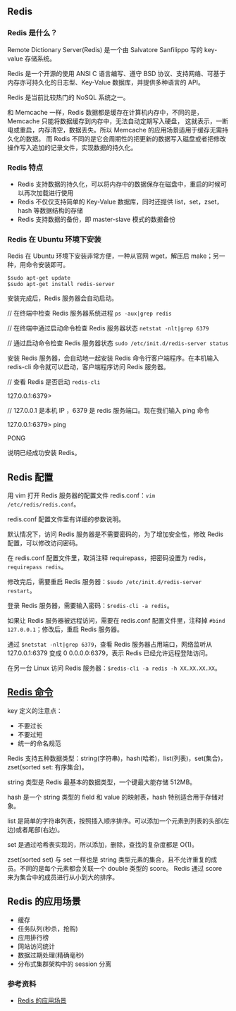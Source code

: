 ## Redis

### Redis 是什么？

Remote Dictionary Server(Redis) 是一个由 Salvatore Sanfilippo 写的 key-value 存储系统。

Redis 是一个开源的使用 ANSI C 语言编写、遵守 BSD 协议、支持网络、可基于内存亦可持久化的日志型、Key-Value 数据库，并提供多种语言的 API。

Redis 是当前比较热门的 NoSQL 系统之一。

和 Memcache 一样，Redis 数据都是缓存在计算机内存中，不同的是，Memcache 只能将数据缓存到内存中，无法自动定期写入硬盘，
这就表示，一断电或重启，内存清空，数据丢失。所以 Memcache 的应用场景适用于缓存无需持久化的数据。
而 Redis 不同的是它会周期性的把更新的数据写入磁盘或者把修改操作写入追加的记录文件，实现数据的持久化。

### Redis 特点

* Redis 支持数据的持久化，可以将内存中的数据保存在磁盘中，重启的时候可以再次加载进行使用
* Redis 不仅仅支持简单的 Key-Value 数据库，同时还提供 list，set，zset，hash 等数据结构的存储
* Redis 支持数据的备份，即 master-slave 模式的数据备份

### Redis 在 Ubuntu 环境下安装

Redis 在 Ubuntu 环境下安装非常方便，一种从官网 wget，解压后 make；另一种，用命令安装即可。

```shell
$sudo apt-get update
$sudo apt-get install redis-server
```

安装完成后，Redis 服务器会自动启动。

// 在终端中检查 Redis 服务器系统进程
`ps -aux|grep redis`

// 在终端中通过启动命令检查 Redis 服务器状态
`netstat -nlt|grep 6379`

// 通过启动命令检查 Redis 服务器状态
`sudo /etc/init.d/redis-server status`

安装 Redis 服务器，会自动地一起安装 Redis 命令行客户端程序。在本机输入 redis-cli 命令就可以启动，客户端程序访问 Redis 服务器。

// 查看 Redis 是否启动
`redis-cli`

127.0.0.1:6379>

// 127.0.0.1 是本机 IP ，6379 是 redis 服务端口。现在我们输入 ping 命令

127.0.0.1:6379> ping

PONG

说明已经成功安装 Redis。

## Redis 配置

用 vim 打开 Redis 服务器的配置文件 redis.conf：`vim /etc/redis/redis.conf`。

redis.conf 配置文件里有详细的参数说明。

默认情况下，访问 Redis 服务器是不需要密码的，为了增加安全性，修改 Redis 配置，可以修改访问密码。

在 redis.conf 配置文件里，取消注释 requirepass，把密码设置为 redis，`requirepass redis`。

修改完后，需要重启 Redis 服务器：`$sudo /etc/init.d/redis-server restart`。

登录 Redis 服务器，需要输入密码：`$redis-cli -a redis`。

如果让 Redis 服务器被远程访问，需要在 redis.conf 配置文件里，注释掉 `#bind 127.0.0.1`；修改后，重启 Redis 服务器。

通过 `$netstat -nlt|grep 6379`，查看 Redis 服务器占用端口，网络监听从 127.0.0.1:6379 变成 0 0.0.0.0:6379，表示 Redis 已经允许远程登陆访问。

在另一台 Linux 访问 Redis 服务器：`$redis-cli -a redis -h XX.XX.XX.XX`。

## [Redis 命令](https://github.com/steveLauwh/Database/blob/master/Redis/Redis%20%E5%91%BD%E4%BB%A4.md)

key 定义的注意点：

* 不要过长
* 不要过短
* 统一的命名规范

Redis 支持五种数据类型：string(字符串)，hash(哈希)，list(列表)，set(集合)，zset(sorted set: 有序集合)。

string 类型是 Redis 最基本的数据类型，一个键最大能存储 512MB。

hash 是一个 string 类型的 field 和 value 的映射表，hash 特别适合用于存储对象。

list 是简单的字符串列表，按照插入顺序排序。可以添加一个元素到列表的头部(左边)或者尾部(右边)。

set 是通过哈希表实现的，所以添加，删除，查找的复杂度都是 O(1)。

zset(sorted set) 与 set 一样也是 string 类型元素的集合，且不允许重复的成员。不同的是每个元素都会关联一个 double 类型的 score。
Redis 通过 score 来为集合中的成员进行从小到大的排序。

## Redis 的应用场景

* 缓存
* 任务队列(秒杀，抢购)
* 应用排行榜
* 网站访问统计
* 数据过期处理(精确毫秒)
* 分布式集群架构中的 session 分离

### 参考资料

* [Redis 的应用场景](http://blog.csdn.net/hguisu/article/details/8836819)
